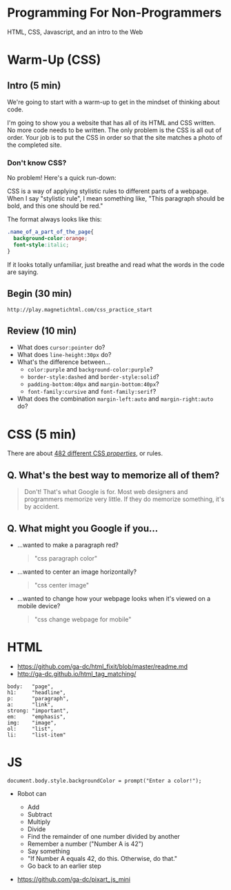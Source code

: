 # Programming For Non-Programmers

HTML, CSS, Javascript, and an intro to the Web

# Warm-Up (CSS)

## Intro (5 min)

We're going to start with a warm-up to get in the mindset of thinking about code.

I'm going to show you a website that has all of its HTML and CSS written. No more code needs to be written. The only problem is the CSS is all out of order. Your job is to put the CSS in order so that the site matches a photo of the completed site.

### Don't know CSS?

No problem! Here's a quick run-down:

CSS is a way of applying stylistic rules to different parts of a webpage. When I say "stylistic rule", I mean something like, "This paragraph should be bold, and this one should be red."

The format always looks like this:

```css
.name_of_a_part_of_the_page{
  background-color:orange;
  font-style:italic;
}
```

If it looks totally unfamiliar, just breathe and read what the words in the code are saying.

## Begin (30 min)

`http://play.magnetichtml.com/css_practice_start`

## Review (10 min)

- What does `cursor:pointer` do?
- What does `line-height:30px` do?
- What's the difference between...
  - `color:purple` and `background-color:purple`?
  - `border-style:dashed` and `border-style:solid`?
  - `padding-bottom:40px` and `margin-bottom:40px`?
  - `font-family:cursive` and `font-family:serif`?
- What does the combination `margin-left:auto` and `margin-right:auto` do?

# CSS (5 min)

There are about [482 different CSS *properties*](https://developer.mozilla.org/en-US/docs/Web/CSS/Reference), or rules.

Q. What's the best way to memorize all of them?
---
> Don't! That's what Google is for. Most web designers and programmers memorize very little. If they do memorize something, it's by accident.

Q. What might you Google if you...
---
- ...wanted to make a paragraph red?
  > "css paragraph color"
- ...wanted to center an image horizontally?
  > "css center image"
- ...wanted to change how your webpage looks when it's viewed on a mobile device?
  > "css change webpage for mobile"

# HTML

- https://github.com/ga-dc/html_fixit/blob/master/readme.md
- http://ga-dc.github.io/html_tag_matching/
```
body:   "page",
h1:     "headline",
p:      "paragraph",
a:      "link",
strong: "important",
em:     "emphasis",
img:    "image",
ol:     "list",
li:     "list-item"
```

# JS

```
document.body.style.backgroundColor = prompt("Enter a color!");
```

- Robot can
  - Add
  - Subtract
  - Multiply
  - Divide
  - Find the remainder of one number divided by another 
  - Remember a number ("Number A is 42")
  - Say something
  - "If Number A equals 42, do this. Otherwise, do that."
  - Go back to an earlier step

- https://github.com/ga-dc/pixart_js_mini
